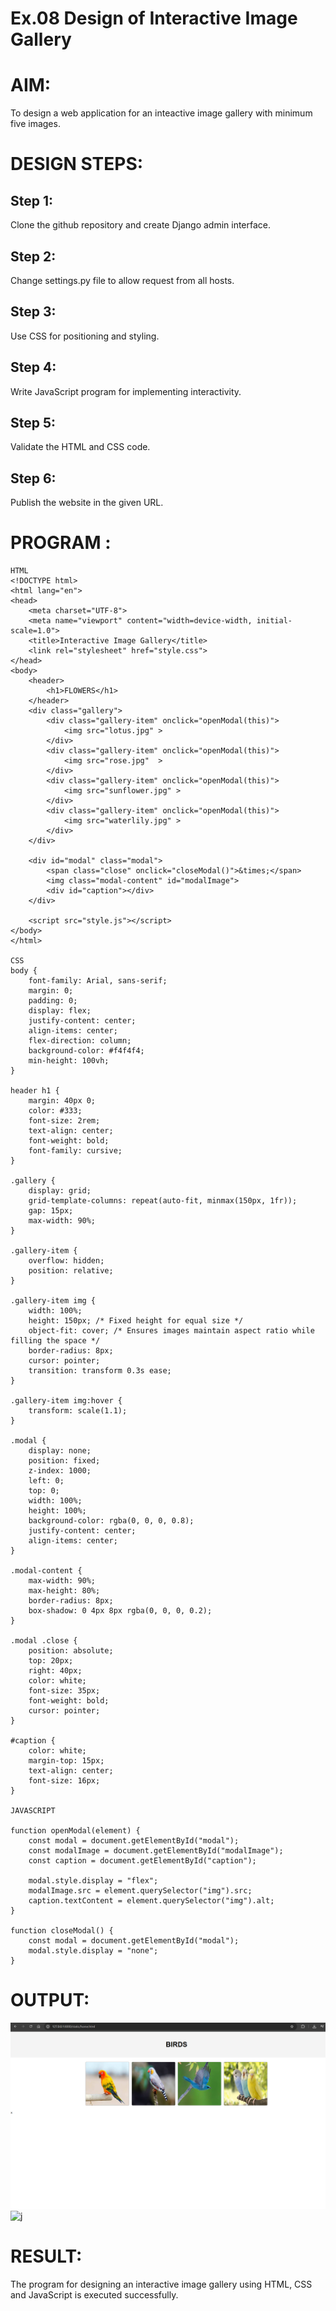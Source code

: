 # Ex.08 Design of Interactive Image Gallery

# AIM:
To design a web application for an inteactive image gallery with minimum five images.

# DESIGN STEPS:
## Step 1:
Clone the github repository and create Django admin interface.

## Step 2:
Change settings.py file to allow request from all hosts.

## Step 3:
Use CSS for positioning and styling.

## Step 4:
Write JavaScript program for implementing interactivity.

## Step 5:
Validate the HTML and CSS code.

## Step 6:
Publish the website in the given URL.

# PROGRAM :
```
HTML
<!DOCTYPE html>
<html lang="en">
<head>
    <meta charset="UTF-8">
    <meta name="viewport" content="width=device-width, initial-scale=1.0">
    <title>Interactive Image Gallery</title>
    <link rel="stylesheet" href="style.css">
</head>
<body>
    <header>
        <h1>FLOWERS</h1>
    </header>
    <div class="gallery">
        <div class="gallery-item" onclick="openModal(this)">
            <img src="lotus.jpg" >
        </div>
        <div class="gallery-item" onclick="openModal(this)">
            <img src="rose.jpg"  >
        </div>
        <div class="gallery-item" onclick="openModal(this)">
            <img src="sunflower.jpg" >
        </div>
        <div class="gallery-item" onclick="openModal(this)">
            <img src="waterlily.jpg" >
        </div>
    </div>

    <div id="modal" class="modal">
        <span class="close" onclick="closeModal()">&times;</span>
        <img class="modal-content" id="modalImage">
        <div id="caption"></div>
    </div>

    <script src="style.js"></script>
</body>
</html>

CSS
body {
    font-family: Arial, sans-serif;
    margin: 0;
    padding: 0;
    display: flex;
    justify-content: center;
    align-items: center;
    flex-direction: column;
    background-color: #f4f4f4;
    min-height: 100vh;
}

header h1 {
    margin: 40px 0;
    color: #333;
    font-size: 2rem;
    text-align: center;
    font-weight: bold;
    font-family: cursive;
}

.gallery {
    display: grid;
    grid-template-columns: repeat(auto-fit, minmax(150px, 1fr));
    gap: 15px;
    max-width: 90%;
}

.gallery-item {
    overflow: hidden;
    position: relative;
}

.gallery-item img {
    width: 100%;
    height: 150px; /* Fixed height for equal size */
    object-fit: cover; /* Ensures images maintain aspect ratio while filling the space */
    border-radius: 8px;
    cursor: pointer;
    transition: transform 0.3s ease;
}

.gallery-item img:hover {
    transform: scale(1.1);
}

.modal {
    display: none;
    position: fixed;
    z-index: 1000;
    left: 0;
    top: 0;
    width: 100%;
    height: 100%;
    background-color: rgba(0, 0, 0, 0.8);
    justify-content: center;
    align-items: center;
}

.modal-content {
    max-width: 90%;
    max-height: 80%;
    border-radius: 8px;
    box-shadow: 0 4px 8px rgba(0, 0, 0, 0.2);
}

.modal .close {
    position: absolute;
    top: 20px;
    right: 40px;
    color: white;
    font-size: 35px;
    font-weight: bold;
    cursor: pointer;
}

#caption {
    color: white;
    margin-top: 15px;
    text-align: center;
    font-size: 16px;
}

JAVASCRIPT

function openModal(element) {
    const modal = document.getElementById("modal");
    const modalImage = document.getElementById("modalImage");
    const caption = document.getElementById("caption");

    modal.style.display = "flex";
    modalImage.src = element.querySelector("img").src;
    caption.textContent = element.querySelector("img").alt;
}

function closeModal() {
    const modal = document.getElementById("modal");
    modal.style.display = "none";
}

```
# OUTPUT:
![alt text](<Screenshot 2025-05-07 185726.png>)
![j](https://github.com/user-attachments/assets/8dd4e0ff-bf11-45c2-b27c-92e62e53af33)



# RESULT:
The program for designing an interactive image gallery using HTML, CSS and JavaScript is executed successfully.
